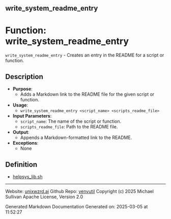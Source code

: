 ## write_system_readme_entry
# Function: write_system_readme_entry
 `write_system_readme_entry` - Creates an entry in the README for a script or function.
## Description
- **Purpose**:
  - Adds a Markdown link to the README file for the given script or function.
- **Usage**: 
  - `write_system_readme_entry <script_name> <scripts_readme_file>`
- **Input Parameters**: 
  - `script_name`: The name of the script or function.
  - `scripts_readme_file`: Path to the README file.
- **Output**: 
  - Appends a Markdown-formatted link to the README.
- **Exceptions**: 
  - None

## Definition 

* [helpsys_lib.sh](../helpsys_lib_sh.md)
---

Website: [unixwzrd.ai](https://unixwzrd.ai)
Github Repo: [venvutil](https://github.com/unixwzrd/venvutil)
Copyright (c) 2025 Michael Sullivan
Apache License, Version 2.0

Generated Markdown Documentation
Generated on: 2025-03-05 at 11:52:27
